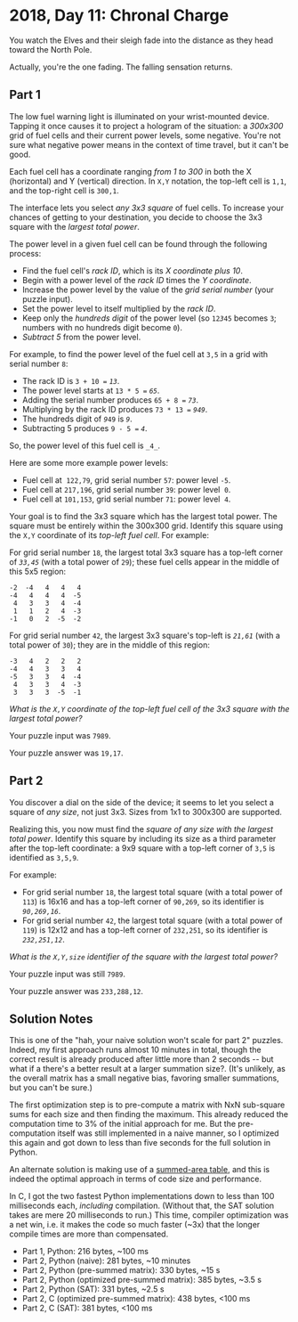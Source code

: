 # 2018, Day 11: Chronal Charge

You watch the Elves and their sleigh fade into the distance as they head toward the North Pole.

Actually, you're the one fading. The falling sensation returns.

## Part 1

The low fuel warning light is illuminated on your wrist-mounted device. Tapping it once causes it to project a hologram of the situation: a _300x300_ grid of fuel cells and their current power levels, some negative. You're not sure what negative power means in the context of time travel, but it can't be good.

Each fuel cell has a coordinate ranging _from 1 to 300_ in both the X (horizontal) and Y (vertical) direction. In `X,Y` notation, the top-left cell is `1,1`, and the top-right cell is `300,1`.

The interface lets you select _any 3x3 square_ of fuel cells. To increase your chances of getting to your destination, you decide to choose the 3x3 square with the _largest total power_.

The power level in a given fuel cell can be found through the following process:

*   Find the fuel cell's _rack ID_, which is its _X coordinate plus 10_.
*   Begin with a power level of the _rack ID_ times the _Y coordinate_.
*   Increase the power level by the value of the _grid serial number_ (your puzzle input).
*   Set the power level to itself multiplied by the _rack ID_.
*   Keep only the _hundreds digit_ of the power level (so `12`_`3`_`45` becomes `3`; numbers with no hundreds digit become `0`).
*   _Subtract 5_ from the power level.

For example, to find the power level of the fuel cell at `3,5` in a grid with serial number `8`:

*   The rack ID is `3 + 10 =` _`13`_.
*   The power level starts at `13 * 5 =` _`65`_.
*   Adding the serial number produces `65 + 8 =` _`73`_.
*   Multiplying by the rack ID produces `73 * 13 =` _`949`_.
*   The hundreds digit of _`9`_`49` is _`9`_.
*   Subtracting 5 produces `9 - 5 =` _`4`_.

So, the power level of this fuel cell is `_4_`.

Here are some more example power levels:

*   Fuel cell at  `122,79`, grid serial number `57`: power level `-5`.
*   Fuel cell at `217,196`, grid serial number `39`: power level  `0`.
*   Fuel cell at `101,153`, grid serial number `71`: power level  `4`.

Your goal is to find the 3x3 square which has the largest total power. The square must be entirely within the 300x300 grid. Identify this square using the `X,Y` coordinate of its _top-left fuel cell_. For example:

For grid serial number `18`, the largest total 3x3 square has a top-left corner of _`33,45`_ (with a total power of `29`); these fuel cells appear in the middle of this 5x5 region:

    -2  -4   4   4   4
    -4   4   4   4  -5
     4   3   3   4  -4
     1   1   2   4  -3
    -1   0   2  -5  -2
    

For grid serial number `42`, the largest 3x3 square's top-left is _`21,61`_ (with a total power of `30`); they are in the middle of this region:

    -3   4   2   2   2
    -4   4   3   3   4
    -5   3   3   4  -4
     4   3   3   4  -3
     3   3   3  -5  -1
    

_What is the `X,Y` coordinate of the top-left fuel cell of the 3x3 square with the largest total power?_

Your puzzle input was `7989`.

Your puzzle answer was `19,17`.

## Part 2

You discover a dial on the side of the device; it seems to let you select a square of _any size_, not just 3x3. Sizes from 1x1 to 300x300 are supported.

Realizing this, you now must find the _square of any size with the largest total power_. Identify this square by including its size as a third parameter after the top-left coordinate: a 9x9 square with a top-left corner of `3,5` is identified as `3,5,9`.

For example:

*   For grid serial number `18`, the largest total square (with a total power of `113`) is 16x16 and has a top-left corner of `90,269`, so its identifier is _`90,269,16`_.
*   For grid serial number `42`, the largest total square (with a total power of `119`) is 12x12 and has a top-left corner of `232,251`, so its identifier is _`232,251,12`_.

_What is the `X,Y,size` identifier of the square with the largest total power?_

Your puzzle input was still `7989`.

Your puzzle answer was `233,288,12`.


## Solution Notes

This is one of the "hah, your naive solution won't scale for part 2" puzzles. Indeed, my first approach runs almost 10 minutes in total, though the correct result is already produced after little more than 2 seconds -- but what if a there's a better result at a larger summation size?. (It's unlikely, as the overall matrix has a small negative bias, favoring smaller summations, but you can't be sure.)

The first optimization step is to pre-compute a matrix with NxN sub-square sums for each size and then finding the maximum. This already reduced the computation time to 3% of the initial approach for me. But the pre-computation itself was still implemented in a naive manner, so I optimized this again and got down to less than five seconds for the full solution in Python.

An alternate solution is making use of a [summed-area table](https://en.wikipedia.org/wiki/Summed-area_table), and this is indeed the optimal approach in terms of code size and performance.

In C, I got the two fastest Python implementations down to less than 100 milliseconds each, *including* compilation. (Without that, the SAT solution takes are mere 20 milliseconds to run.) This time, compiler optimization was a net win, i.e. it makes the code so much faster (~3x) that the longer compile times are more than compensated.

* Part 1, Python: 216 bytes, ~100 ms
* Part 2, Python (naive): 281 bytes, ~10 minutes
* Part 2, Python (pre-summed matrix): 330 bytes, ~15 s
* Part 2, Python (optimized pre-summed matrix): 385 bytes, ~3.5 s
* Part 2, Python (SAT): 331 bytes, ~2.5 s
* Part 2, C (optimized pre-summed matrix): 438 bytes, <100 ms
* Part 2, C (SAT): 381 bytes, <100 ms
